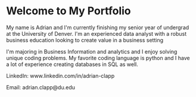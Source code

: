 <!DOCTYPE html>
<html lang="en">
<head>
    <meta charset="UTF-8">
    <meta name="viewport" content="width=device-width, initial-scale=1.0">
    
</head>
<body>
    <h1>Welcome to My Portfolio</h1>
    <p>My name is Adrian and I'm currently finishing my senior year of undergrad at the University of Denver. I'm an experienced data analyst with a robust business education looking to create value in a business setting</p>
    <p>I'm majoring in Business Information and analytics and I enjoy solving unique coding problems. My favorite coding language is python and I have a lot of experience creating databases in SQL as well.<p>
    <p>LinkedIn: www.linkedin.com/in/adrian-clapp <p>
    <p>Email: adrian.clapp@du.edu <p>
</body>
</html>
